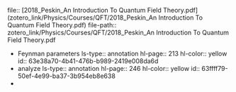 file:: [2018_Peskin_An Introduction To Quantum Field Theory.pdf](zotero_link/Physics/Courses/QFT/2018_Peskin_An Introduction To Quantum Field Theory.pdf)
file-path:: zotero_link/Physics/Courses/QFT/2018_Peskin_An Introduction To Quantum Field Theory.pdf

- Feynman parameters
  ls-type:: annotation
  hl-page:: 213
  hl-color:: yellow
  id:: 63e38a70-4b41-476b-b989-2419e008da6d
- analyze
  ls-type:: annotation
  hl-page:: 246
  hl-color:: yellow
  id:: 63ffff79-50ef-4e99-ba37-3b954eb8e638
-